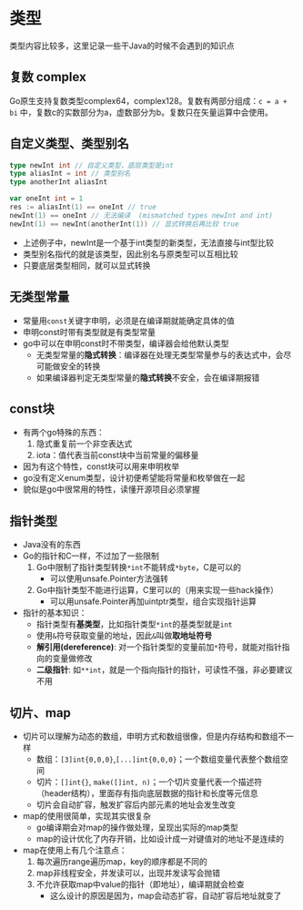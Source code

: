 # 类型
类型内容比较多，这里记录一些干Java的时候不会遇到的知识点

## 复数 complex
Go原生支持复数类型complex64，complex128。复数有两部分组成：`c = a + bi` 中，复数c的实数部分为a，虚数部分为b。复数只在矢量运算中会使用。

## 自定义类型、类型别名
```go
type newInt int // 自定义类型，底层类型是int
type aliasInt = int // 类型别名
type anotherInt aliasInt

var oneInt int = 1
res := aliasInt(1) == oneInt // true
newInt(1) == oneInt // 无法编译  (mismatched types newInt and int)
newInt(1) == newInt(anotherInt(1)) // 显式转换后再比较 true
```
- 上述例子中，newInt是一个基于int类型的新类型，无法直接与int型比较
- 类型别名指代的就是该类型，因此别名与原类型可以互相比较
- 只要底层类型相同，就可以显式转换

## 无类型常量
- 常量用`const`关键字申明，必须是在编译期就能确定具体的值
- 申明const时带有类型就是有类型常量
- go中可以在申明const时不带类型，编译器会给他默认类型
    - 无类型常量的**隐式转换**：编译器在处理无类型常量参与的表达式中，会尽可能做安全的转换
    - 如果编译器判定无类型常量的**隐式转换**不安全，会在编译期报错

## const块
- 有两个go特殊的东西：
    1. 隐式重复前一个非空表达式
    2. iota：值代表当前const块中当前常量的偏移量
- 因为有这个特性，const块可以用来申明枚举
- go没有定义enum类型，设计初便希望能将常量和枚举做在一起 
- 貌似是go中很常用的特性，读懂开源项目必须掌握

## 指针类型
- Java没有的东西
- Go的指针和C一样，不过加了一些限制
    1. Go中限制了指针类型转换`*int`不能转成`*byte`，C是可以的
        - 可以使用unsafe.Pointer方法强转
    2. Go中指针类型不能进行运算，C里可以的（用来实现一些hack操作）
        - 可以用unsafe.Pointer再加uintptr类型，组合实现指针运算
- 指针的基本知识：
    - 指针类型有**基类型**，比如指针类型`*int`的基类型就是`int`
    - 使用`&`符号获取变量的地址，因此`&`叫做**取地址符号**
    - **解引用(dereference)**: 对一个指针类型的变量前加`*`符号，就能对指针指向的变量做修改
    - **二级指针**: 如`**int`，就是一个指向指针的指针，可读性不强，非必要建议不用

## 切片、map
- 切片可以理解为动态的数组，申明方式和数组很像，但是内存结构和数组不一样
    - 数组：`[3]int{0,0,0}`,`[...]int{0,0,0}`；一个数组变量代表整个数组空间
    - 切片：`[]int{}`, `make([]int, n)`；一个切片变量代表一个描述符（header结构），里面存有指向底层数据的指针和长度等元信息
    - 切片会自动扩容，触发扩容后内部元素的地址会发生改变
- map的使用很简单，实现其实很复杂
    - go编译期会对map的操作做处理，呈现出实际的map类型
    - map的设计优化了内存开销，比如设计成一对键值对的地址不是连续的
- map在使用上有几个注意点：
    1. 每次遍历range遍历map，key的顺序都是不同的
    2. map非线程安全，并发读可以，出现并发读写会抛错
    3. 不允许获取map中value的指针（即地址），编译期就会检查
        - 这么设计的原因是因为，map会动态扩容，自动扩容后地址就变了
